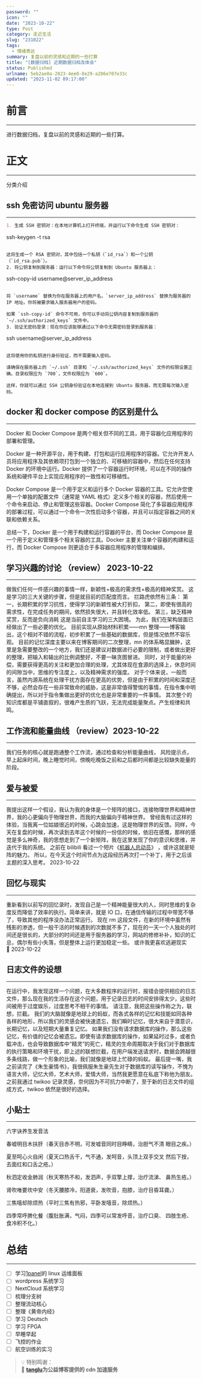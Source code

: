 ```yaml
---
password: ""
icon: ""
date: "2023-10-22"
type: Post
category: 走近生活
slug: "231022"
tags:
  - 情绪表达
summary: 复盘以前的灵感和近期的一些打算
title: "[数据归档] 近期数据归档及体会"
status: Published
urlname: 5eb2ae0a-2823-4ee0-8e29-a286e707e33c
updated: "2023-11-02 09:17:00"
---
```


# 前言

---

进行数据归档，复盘以前的灵感和近期的一些打算。

# 正文

---

分类介绍

## ssh 免密访问 ubuntu 服务器

---

```markdown
1. 生成 SSH 密钥对：在本地计算机上打开终端，并运行以下命令生成 SSH 密钥对：
```

ssh-keygen -t rsa

```

这将生成一个 RSA 密钥对，其中包括一个私钥（`id_rsa`）和一个公钥（`id_rsa.pub`）。
2. 将公钥复制到服务器：运行以下命令将公钥复制到 Ubuntu 服务器上：

```

ssh-copy-id username@server_ip_address

```

将 `username` 替换为你在服务器上的用户名，`server_ip_address` 替换为服务器的 IP 地址。你将被要求输入服务器用户的密码。

如果 `ssh-copy-id` 命令不可用，你可以手动将公钥内容复制到服务器的 `~/.ssh/authorized_keys` 文件中。
3. 验证无密码登录：现在你应该能够通过以下命令无需密码登录到服务器：

```

ssh username@server_ip_address

```

这将使用你的私钥进行身份验证，而不需要输入密码。

请确保在服务器上的 `~/.ssh` 目录和 `~/.ssh/authorized_keys` 文件的权限设置正确。目录权限应为 `700`，文件权限应为 `600`。

这样，你就可以通过 SSH 公钥身份验证在本地连接到 Ubuntu 服务器，而无需每次输入密码。
```

## docker 和 docker compose 的区别是什么

---

Docker 和 Docker Compose 是两个相关但不同的工具，用于容器化应用程序的部署和管理。

Docker 是一种开源平台，用于构建、打包和运行应用程序的容器。它允许开发人员将应用程序及其依赖项打包到一个独立的、可移植的容器中，然后在任何支持 Docker 的环境中运行。Docker 提供了一个容器运行时环境，可以在不同的操作系统和硬件平台上实现应用程序的一致性和可移植性。

Docker Compose 是一个用于定义和运行多个 Docker 容器的工具。它允许您使用一个单独的配置文件（通常是 YAML 格式）定义多个相关的容器，然后使用一个命令来启动、停止和管理这些容器。Docker Compose 简化了多容器应用程序的部署过程，可以通过一个命令一次性启动多个容器，并且可以指定容器之间的关联和依赖关系。

总结一下，Docker 是一个用于构建和运行容器的平台，而 Docker Compose 是一个用于定义和管理多个相关容器的工具。Docker 主要关注单个容器的构建和运行，而 Docker Compose 则更适合于多容器应用程序的管理和编排。

## 学习兴趣的讨论 （review） 2023-10-22

---

做我们任何一件感兴趣的事情一样，新颖性+极高的需求性+极高的精神奖赏。
这是学习的三大关键的步骤，但是就目前的匹配度而言。
拦路虎依然有三条：
第一，长期积累的学习抗性，使得学习的新颖性被大打折扣，
第二，即使有很高的需求性，在完成任务的期间，依然损失很大，并且转化效率低。
第三，缺乏精神奖赏，反而是负向消耗
这是当前自主学习的三大困境。
为此，我们在架构层面已经做出了一些必要的优化。
目前实现从原始材料积累——mn 整理——博客输出，这个相对不错的流程，初步积累了一些基础的数据库，但是情况依然不容乐观。
目前的记忆深度主要以来在博客期间的二次整理，mn 的体系略显臃肿，这里是急需要整改的一个地方，我们还是建议对数据进行必要的限制，或者做出更好的整理，把输入和输出的比例调整好，不要一昧贪图冒进。
同时，对于能量的补偿，需要获得更高的关注和更加合理的处理，尤其体现在食源的选择上，休息时间的间隙当中，思维的专注度上，以及精神需求的强度。
对于个体来说，一般而言，虽然内源系统在处理干扰方面存在更高的优势，但是由于积累的时间和深度还不够，必然会存在一些非常致命的威胁，这是非常值得警惕的事情，在指令集中明确提出，所以对于指令集做出更好的优化也是非常重要的一件事情。
其次整个的知识库都是平铺直叙的，很难产生质的飞跃，无法完成能量聚点。产生规律和共鸣。

## 工作流和能量曲线 （review）2023-10-22

---

我们任务的核心就是跑通整个工作流，通过检查和分析能量曲线，
风险提示点，早上起床时间，晚上睡觉时间，傍晚吃晚饭之前和之后都时间都是比较缺失能量的阶段。

## 爱与被爱

---

我提出这样一个假设，我认为我的身体是一个矩阵的接口，连接物理世界和精神世界，我的心更偏向于物理世界，而我的大脑偏向于精神世界。
曾经我有过这样的体验，当我离一位姑娘很近的时候，心跳会加速，这是物理世界的反馈。同样，今天在复盘的时候，再次读到去年这个时候的一份信的时候，依旧在感慨，那样的感觉是多么神奇，我的思想走到了一个新矩阵，我在这里发现了你的意识和思维，并迭代于我的系统。
之前在 bilibili 看过一个短片《[机器人总动员](https://search.bilibili.com/all?keyword=%E6%9C%BA%E5%99%A8%E4%BA%BA%E6%80%BB%E5%8A%A8%E5%91%98&from_source=webtop_search&spm_id_from=333.1007&search_source=5)》 ，或许这就是矩阵的魅力。
所以，在今天这个时间节点为这段经历再次打一个补丁，用于之后该主题的深入思考。 2023-10-22

## 回忆与现实

---

重新看到以前写的回忆录时，发现自己是一个精神能量很大的人，同时思维的复杂度反而降低了效率的执行。简单来讲，就是 IO 口，在通信传输的过程中带宽不够了，导致其他的程序没办法正常运行。
现在 rm 这段文件，在新的环境中虽然有残影的渗透，但一般干活的时候遇到的次数就不多了，现在的一天一个人独处的时间还是很长的，大部分的时间还是用于服务器的学习，网站的修修补补，知识的汇总，偶尔有些小失落，但是整体上运行更加稳定一些。
或许我更喜欢逃避现实 🐶 2023-10-22

## 日志文件的设想

---

在运行中，我发现这样一个问题，在大多数程序的运行时，报错会提供相应的日志文件，那么现在我的生活存在这个问题，用于记录日志的时间安排得太少，这些时间被用于过度娱乐，过度思考不相干的事情。
请注意，我把这些操作称之为，联想，拦截。
我们的大脑就像是地球上的蚂蚁，而各式各样的记忆和技能如同各种各样的地形，所以我们的灵感会被快速遗忘，我们瞬时记忆，很大来自于潜意识，长期记忆，以及短期大量重复记忆。
如果我们没有请求数据库的操作，那么这些记忆，有价值的记忆会被遗忘。即使有请求数据库的操作，如果延时过多，或者负载冲击，也会导致数据库中“精灵”的死亡，精灵的生命周期取决于我们对于数据库的执行策略和环境干扰，即上述的联想拦截，在用户端发送请求时，数据会跨越很多条线路，做一个形象的比喻，我们就像是地球上忙碌的蚂蚁。
最后提一嘴，我之前读完了《朱生豪情书》，我很佩服朱生豪先生对于数据库的读写操作，不愧为语言大师，记忆大师，艺术大师，爱情大师，当然我更愿意在私底下称他为朋友。
之前我通过 twikoo 记录灵感，奈何因为不可抗力中断了，至于新的日志文件的组成方式，twikoo 依然是很好的选择。

## 小贴士

---

六字诀养生发音法

春嘘明目木扶肝（春天目赤不明，可发嘘音同时目睁睛，治胆气不清 眼目之疾。）

夏至呵心火自闲（夏天口热舌干，气不通，发呵音，头顶上双手交叉 然后下按，去面红和口舌之疮。）

秋泗定收金肺润（秋天寒热不和，发泗声，手双擎上撑，治疗流涕、 鼻热生疮。）

肾吹唯要坎中安（冬天腰膝冷，阳道衰，发吹音，抱膝，治疗目昏耳聋。）

三焦嘻却除烦热（平时三焦有热邪，平卧发嘻音，除烦热。）

四季常呼脾化餐（腹肚胀满，气闷，四季可以常发呼音，治疗口臭、 四肢生疮、食冷积不化。）

# 总结

---

- [ ] 学习[1panel](https://www.bilibili.com/video/BV1ih411c7U3/?vd_source=237e295a40d7aaea043ead8c0d2c78ab)的 linux 运维面板
- [ ] wordpress 系统学习
- [ ] NextCloud 系统学习
- [ ] 梳理分支树
- [ ] 整理流动核心
- [ ] 整理《黄帝内经》
- [ ] 学习 Deutsch
- [ ] 学习 FPGA
- [ ] 早睡早起
- [ ] 飞控的作业
- [ ] 航空训练的实习

> 💡 特别鸣谢：  
> 🌺 [**tanglu**](https://blog.tanglu.me/)**为公益博客提供的 cdn 加速服务**
